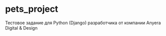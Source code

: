 # pets_project
Тестовое задание для Python (Django) разработчика от компании Anyera Digital &amp; Design
